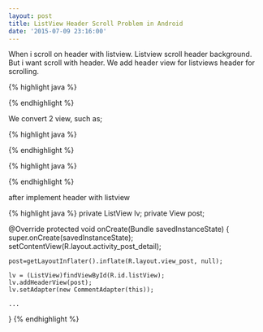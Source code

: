 ```yaml
---
layout: post
title: ListView Header Scroll Problem in Android
date: '2015-07-09 23:16:00'
---
```


When i scroll on header with listview. Listview scroll header background. But i want scroll with header. We add header view for listviews header for scrolling.

{% highlight java %}
<LinearLayout>
  <LinearLayout>
  <!--Header-->
  <LinearLayout/>
  <ListView/>
<LinearLayout/>

{% endhighlight %}

We convert 2 view, such as;

{% highlight java %}
<LinearLayout>
  <LinearLayout>
  <!--Header-->
  <LinearLayout/>
<LinearLayout/>

{% endhighlight %}

{% highlight java %}
<LinearLayout>
  <ListView/>
<LinearLayout/>

{% endhighlight %}

after implement header with listview

{% highlight java %}
private ListView lv;
private View post;

@Override
protected void onCreate(Bundle savedInstanceState) {
    super.onCreate(savedInstanceState);
    setContentView(R.layout.activity_post_detail);

    post=getLayoutInflater().inflate(R.layout.view_post, null);

    lv = (ListView)findViewById(R.id.listView);
    lv.addHeaderView(post);
    lv.setAdapter(new CommentAdapter(this));
    
    ...
}
{% endhighlight %}
